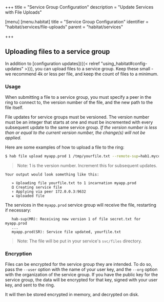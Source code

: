 +++
title = "Service Group Configuration"
description = "Update Services with File Uploads"

[menu]
  [menu.habitat]
    title = "Service Group Configuration"
    identifier = "habitat/services/file-uploads"
    parent = "habitat/services"

+++

## Uploading files to a service group

In addition to [configuration updates]({{< relref "using_habitat#config-updates" >}}), you can upload files to a service group. Keep these small - we recommend 4k or less per file, and keep the count of files to a minimum.

### Usage

When submitting a file to a service group, you must specify a peer in the ring to connect to, the version number of the file, and the new path to the file itself.

File updates for service groups must be versioned. The version number must be an integer that starts at one and must be incremented with every subsequent update to the same service group. *If the version number is less than or equal to the current version number, the change(s) will not be applied.*

Here are some examples of how to upload a file to the ring:

```bash
$ hab file upload myapp.prod 1 /tmp/yourfile.txt --remote-sup=hab1.mycompany.com
```

  > Note: 1 is the version number. Increment this for subsequent updates.

    Your output would look something like this:

       » Uploading file yourfile.txt to 1 incarnation myapp.prod
       Ω Creating service file
       ↑ Applying via peer 172.0.0.3:9632
       ★ Uploaded file

  The services in the `myapp.prod` service group will receive the file, restarting if necessary:

       hab-sup(MR): Receiving new version 1 of file secret.txt for myapp.prod
       ...
       myapp.prod(SR): Service file updated, yourfile.txt

  > Note: The file will be put in your service's `svc/files` directory.

### Encryption

Files can be encrypted for the service group they are intended. To do so, pass the `--user` option with the name of your user key, and the `--org` option with the organization of the service group. If you have the public key for the service group, the data will be encrypted for that key, signed with your user key, and sent to the ring.

It will then be stored encrypted in memory, and decrypted on disk.
